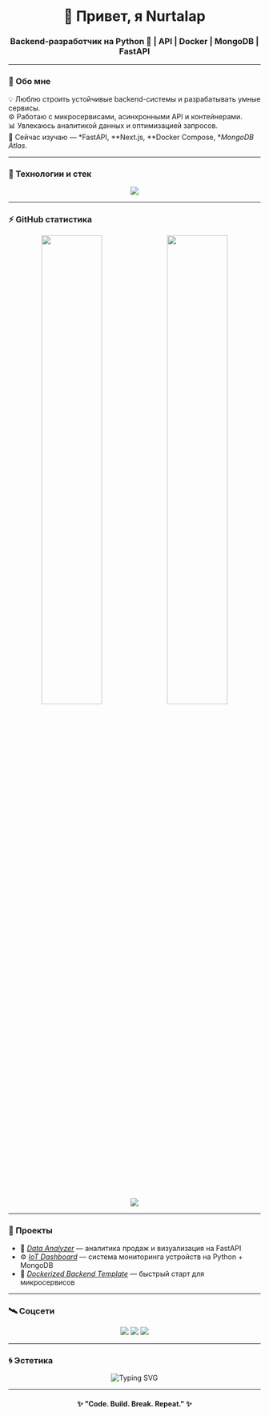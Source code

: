 <h1 align="center">👋 Привет, я Nurtalap</h1>
<h3 align="center">Backend-разработчик на Python 🐍 | API | Docker | MongoDB | FastAPI</h3>

---

### 🚀 Обо мне
💡 Люблю строить устойчивые backend-системы и разрабатывать умные сервисы.  
⚙️ Работаю с микросервисами, асинхронными API и контейнерами.  
📊 Увлекаюсь аналитикой данных и оптимизацией запросов.  
🌱 Сейчас изучаю — *FastAPI, **Next.js, **Docker Compose, **MongoDB Atlas*.  

---

### 🧠 Технологии и стек
<p align="center">
  <img src="https://skillicons.dev/icons?i=python,fastapi,django,flask,postgresql,mongodb,redis,docker,linux,git,github,vscode&theme=dark" />
</p>

---

### ⚡ GitHub статистика
<p align="center">
  <img width="49%" src="https://github-readme-stats.vercel.app/api?username=Nnurtalap&show_icons=true&theme=tokyonight" />
  <img width="49%" src="https://github-readme-streak-stats.herokuapp.com/?user=Nnurtalap&theme=tokyonight" />
</p>

<p align="center">
  <img src="https://github-readme-activity-graph.vercel.app/graph?username=Nnurtalap&theme=react-dark&hide_border=true&area=true" />
</p>

---

### 🧩 Проекты
- 🧠 [*Data Analyzer*](https://github.com/YOUR_USERNAME/data-analyzer) — аналитика продаж и визуализация на FastAPI  
- ⚙️ [*IoT Dashboard*](https://github.com/YOUR_USERNAME/iot-dashboard) — система мониторинга устройств на Python + MongoDB  
- 🐳 [*Dockerized Backend Template*](https://github.com/YOUR_USERNAME/docker-backend) — быстрый старт для микросервисов  

---

### 🛰️ Соцсети
<p align="center">
  <a href="https://t.me/eg1oria"><img src="https://img.shields.io/badge/Telegram-2CA5E0?style=for-the-badge&logo=telegram&logoColor=white" /></a>
  <a href="https://linkedin.com/in/YOUR_LINKEDIN"><img src="https://img.shields.io/badge/LinkedIn-0A66C2?style=for-the-badge&logo=linkedin&logoColor=white" /></a>
  <a href="mailto:YOUR_EMAIL@gmail.com"><img src="https://img.shields.io/badge/Email-D14836?style=for-the-badge&logo=gmail&logoColor=white" /></a>
</p>

---

### 🌀 Эстетика
<p align="center">
  <img src="https://readme-typing-svg.demolab.com?font=Fira+Code&pause=1500&color=00F7FF&center=true&vCenter=true&width=435&lines=Backend+Engineer+on+Python;FastAPI+%7C+Docker+%7C+MongoDB;Always+learning+new+tech+🔥" alt="Typing SVG" />
</p>

---

<h4 align="center">✨ "Code. Build. Break. Repeat." ✨</h4>
